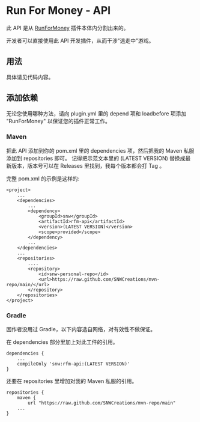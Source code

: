 # Run For Money - API

此 API 是从 [RunForMoney](https://github.com/SNWCreations/RunForMoney) 插件本体内分割出来的。

开发者可以直接使用此 API 开发插件，从而干涉"逃走中"游戏。

## 用法

具体请见代码内容。

## 添加依赖

无论您使用哪种方法，请向 plugin.yml 里的 depend 项和 loadbefore 项添加 "RunForMoney" 以保证您的插件正常工作。

### Maven

把此 API 添加到你的 pom.xml 里的 dependencies 项，然后把我的 Maven 私服添加到 repositories 即可。
记得把示范文本里的 (LATEST VERSION) 替换成最新版本，版本号可以在 Releases 里找到，我每个版本都会打 Tag 。

完整 pom.xml 的示例是这样的:

    <project>
        ...
        <dependencies>
            ...
            <dependency>
                <groupId>snw</groupId>
                <artifactId>rfm-api</artifactId>
                <version>(LATEST VERSION)</version>
                <scope>provided</scope>
            </dependency>
            ...
        </dependencies>
        ...
        <repositories>
            ....
            <repository>
                <id>snw-personal-repo</id>
                <url>https://raw.github.com/SNWCreations/mvn-repo/main/</url>
            </repository>
        </repositories>
    </project>

### Gradle

因作者没用过 Gradle，以下内容选自网络，对有效性不做保证。

在 dependencies 部分里加上对此工件的引用。

    dependencies {
        ...
        compileOnly 'snw:rfm-api:(LATEST VERSION)'
    }

还要在 repositories 里增加对我的 Maven 私服的引用。

    repositories {
        maven {
            url "https://raw.github.com/SNWCreations/mvn-repo/main"
        ...
    }

